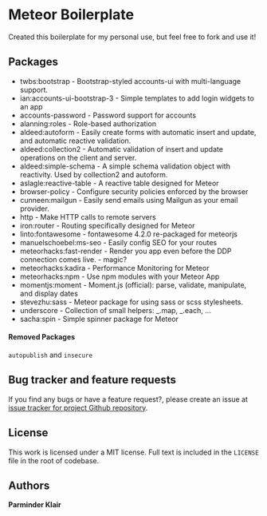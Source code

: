 # Meteor Boilerplate

Created this boilerplate for my personal use, but feel free to fork and use it!

## Packages

- twbs:bootstrap - Bootstrap-styled accounts-ui with multi-language support.
- ian:accounts-ui-bootstrap-3 - Simple templates to add login widgets to an app
- accounts-password - Password support for accounts
- alanning:roles - Role-based authorization
- aldeed:autoform - Easily create forms with automatic insert and update, and automatic reactive validation.
- aldeed:collection2 - Automatic validation of insert and update operations on the client and server.
- aldeed:simple-schema - A simple schema validation object with reactivity. Used by collection2 and autoform.
- aslagle:reactive-table -  A reactive table designed for Meteor
- browser-policy - Configure security policies enforced by the browser
- cunneen:mailgun -  Easily send emails using Mailgun as your email provider.
- http -  Make HTTP calls to remote servers
- iron:router - Routing specifically designed for Meteor
- linto:fontawesome - fontawesome 4.2.0 re-packaged for meteorjs
- manuelschoebel:ms-seo - Easily config SEO for your routes
- meteorhacks:fast-render - Render you app even before the DDP connection comes live. - magic?
- meteorhacks:kadira - Performance Monitoring for Meteor
- meteorhacks:npm - Use npm modules with your Meteor App
- momentjs:moment - Moment.js (official): parse, validate, manipulate, and display dates
- stevezhu:sass - Meteor package for using sass or scss stylesheets.
- underscore - Collection of small helpers: _.map, _.each, ...
- sacha:spin - Simple spinner package for Meteor

#### Removed Packages

`autopublish` and `insecure`

## Bug tracker and feature requests
If you find any bugs or have a feature request?, please create an issue at [issue tracker for project Github repository](https://github.com/perminder-klair/kato/issues).

## License
This work is licensed under a MIT license. Full text is included in the `LICENSE` file in the root of codebase.

## Authors
**Parminder Klair**